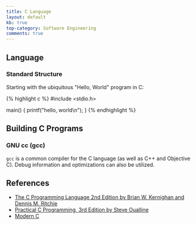 ```yaml
---
title: C Language
layout: default
kb: true
top-category: Software Engineering
comments: true
---
```


## Language

### Standard Structure

Starting with the ubiquitous "Hello, World" program in C:

{% highlight c %}
#include <stdio.h>

main()
{
  printf("hello, world\n");
}
{% endhighlight %}



## Building C Programs

### GNU cc (gcc)

`gcc` is a common compiler for the C language (as well as C++ and Objective C). Debug information and optimizations can also be utilized.

## References

* [The C Programming Language 2nd Edition by Brian W. Kernighan and Dennis M. Ritchie](https://www.amazon.com/Programming-Language-Brian-W-Kernighan/dp/0131103628)
* [Practical C Programming, 3rd Edition by Steve Oualline](http://shop.oreilly.com/product/9781565923065.do)
* [Modern C](http://icube-icps.unistra.fr/img_auth.php/d/db/ModernC.pdf)
